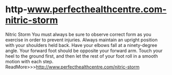 # http-www.perfecthealthcentre.com-nitric-storm
  Nitric Storm You must always be sure to observe correct form as you exercise in order to prevent injuries. Always maintain an upright position with your shoulders held back. Have your elbows fall at a ninety-degree angle. Your forward foot should be opposite your forward arm. Touch your heel to the ground first, and then let the rest of your foot roll in a smooth motion with each step. ReadMore>>>http://www.perfecthealthcentre.com/nitric-storm
